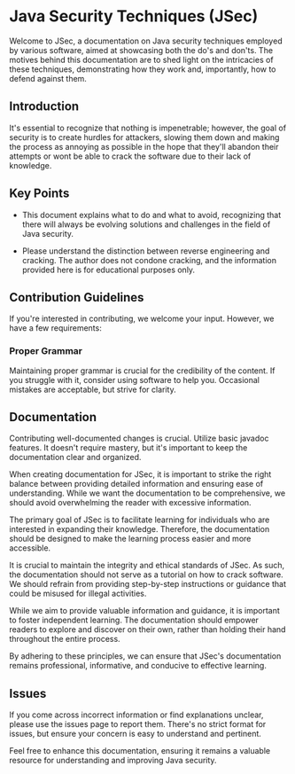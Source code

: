 # Java Security Techniques  (JSec)

Welcome to JSec, a documentation on Java security techniques employed by various software, aimed at showcasing both the do's and don'ts. The motives behind this documentation are to shed light on the intricacies of these techniques, demonstrating how they work and, importantly, how to defend against them.

## Introduction

It's essential to recognize that nothing is impenetrable; however, the goal of security is to create hurdles for attackers, slowing them down and making the process as annoying as possible in the hope that they'll abandon their attempts or wont be able to crack the software due to their lack of knowledge.

## Key Points

- This document explains what to do and what to avoid, recognizing that there will always be evolving solutions and challenges in the field of Java security.

- Please understand the distinction between reverse engineering and cracking. The author does not condone cracking, and the information provided here is for educational purposes only.

## Contribution Guidelines

If you're interested in contributing, we welcome your input. However, we have a few requirements:

### Proper Grammar

Maintaining proper grammar is crucial for the credibility of the content. If you struggle with it, consider using software to help you. Occasional mistakes are acceptable, but strive for clarity.

## Documentation

Contributing well-documented changes is crucial. Utilize basic javadoc features. It doesn't require mastery, but it's important to keep the documentation clear and organized.

When creating documentation for JSec, it is important to strike the right balance between providing detailed information and ensuring ease of understanding. While we want the documentation to be comprehensive, we should avoid overwhelming the reader with excessive information.

The primary goal of JSec is to facilitate learning for individuals who are interested in expanding their knowledge. Therefore, the documentation should be designed to make the learning process easier and more accessible.

It is crucial to maintain the integrity and ethical standards of JSec. As such, the documentation should not serve as a tutorial on how to crack software. We should refrain from providing step-by-step instructions or guidance that could be misused for illegal activities.

While we aim to provide valuable information and guidance, it is important to foster independent learning. The documentation should empower readers to explore and discover on their own, rather than holding their hand throughout the entire process.

By adhering to these principles, we can ensure that JSec's documentation remains professional, informative, and conducive to effective learning.

## Issues

If you come across incorrect information or find explanations unclear, please use the issues page to report them. There's no strict format for issues, but ensure your concern is easy to understand and pertinent.

Feel free to enhance this documentation, ensuring it remains a valuable resource for understanding and improving Java security.

